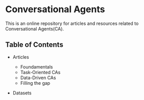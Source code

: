 # Conversational Agents
This is an online repository for articles and resources related to Conversational Agents(CA).

## Table of Contents
- Articles
  - Foundamentals
  - Task-Oriented CAs
  - Data-Driven CAs
  - Filling the gap

- Datasets
